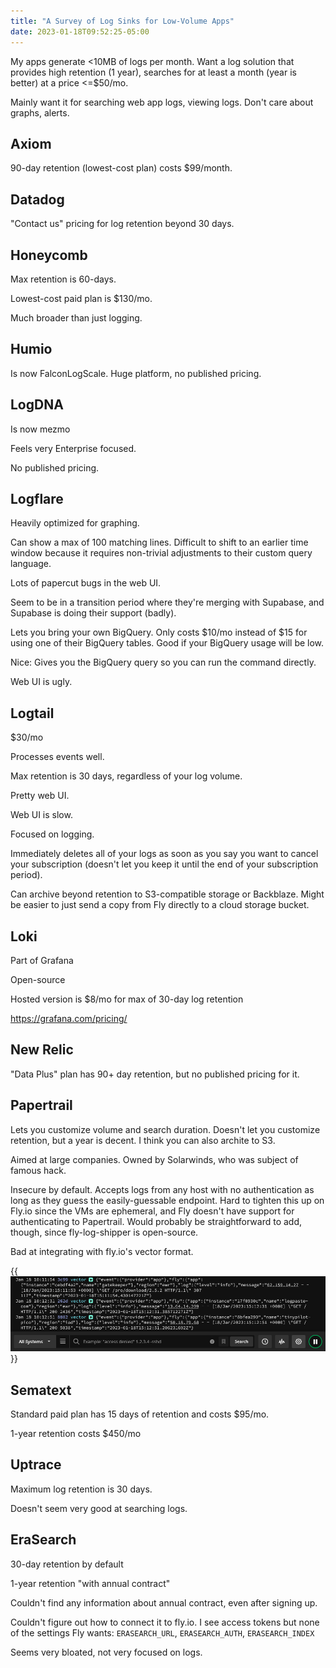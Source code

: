 ```yaml
---
title: "A Survey of Log Sinks for Low-Volume Apps"
date: 2023-01-18T09:52:25-05:00
---
```


My apps generate &lt;10MB of logs per month. Want a log solution that provides high retention (1 year), searches for at least a month (year is better) at a price &lt;=$50/mo.

Mainly want it for searching web app logs, viewing logs. Don't care about graphs, alerts.

## Axiom

90-day retention (lowest-cost plan) costs $99/month.

## Datadog

"Contact us" pricing for log retention beyond 30 days.

## Honeycomb

Max retention is 60-days.

Lowest-cost paid plan is $130/mo.

Much broader than just logging.

## Humio

Is now FalconLogScale. Huge platform, no published pricing.

## LogDNA

Is now mezmo

Feels very Enterprise focused.

No published pricing.

## Logflare

Heavily optimized for graphing.

Can show a max of 100 matching lines. Difficult to shift to an earlier time window because it requires non-trivial adjustments to their custom query language.

Lots of papercut bugs in the web UI.

Seem to be in a transition period where they're merging with Supabase, and Supabase is doing their support (badly).

Lets you bring your own BigQuery. Only costs $10/mo instead of $15 for using one of their BigQuery tables. Good if your BigQuery usage will be low.

Nice: Gives you the BigQuery query so you can run the command directly.

Web UI is ugly.

## Logtail

$30/mo

Processes events well.

Max retention is 30 days, regardless of your log volume.

Pretty web UI.

Web UI is slow.

Focused on logging.

Immediately deletes all of your logs as soon as you say you want to cancel your subscription (doesn't let you keep it until the end of your subscription period).

Can archive beyond retention to S3-compatible storage or Backblaze. Might be easier to just send a copy from Fly directly to a cloud storage bucket.

## Loki

Part of Grafana

Open-source

Hosted version is $8/mo for max of 30-day log retention

<https://grafana.com/pricing/>

## New Relic

"Data Plus" plan has 90+ day retention, but no published pricing for it.

## Papertrail

Lets you customize volume and search duration. Doesn't let you customize retention, but a year is decent. I think you can also archite to S3.

Aimed at large companies. Owned by Solarwinds, who was subject of famous hack.

Insecure by default. Accepts logs from any host with no authentication as long as they guess the easily-guessable endpoint. Hard to tighten this up on Fly.io since the VMs are ephemeral, and Fly doesn't have support for authenticating to Papertrail. Would probably be straightforward to add, though, since fly-log-shipper is open-source.

Bad at integrating with fly.io's vector format.

{{<img src="papertrail-logs.png">}}

## Sematext

Standard paid plan has 15 days of retention and costs $95/mo.

1-year retention costs $450/mo

## Uptrace

Maximum log retention is 30 days.

Doesn't seem very good at searching logs.

## EraSearch

30-day retention by default

1-year retention "with annual contract"

Couldn't find any information about annual contract, even after signing up.

Couldn't figure out how to connect it to fly.io. I see access tokens but none of the settings Fly wants: `ERASEARCH_URL`, `ERASEARCH_AUTH`, `ERASEARCH_INDEX`

Seems very bloated, not very focused on logs.
